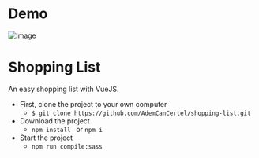 # Demo 
![image](https://user-images.githubusercontent.com/69676558/118271552-1bef6780-b4ca-11eb-8dce-152ebbc1fea8.png)


# Shopping List
An easy shopping list with VueJS.

 - First, clone the project to your own computer
   * `$ git clone https://github.com/AdemCanCertel/shopping-list.git`
 - Download the project
   * `npm install ` or `npm i`
 - Start the project
   * `npm run compile:sass`

